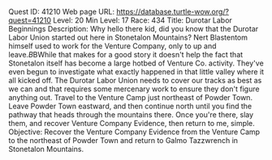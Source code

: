 Quest ID: 41210
Web page URL: https://database.turtle-wow.org/?quest=41210
Level: 20
Min Level: 17
Race: 434
Title: Durotar Labor Beginnings
Description: Why hello there kid, did you know that the Durotar Labor Union started out here in Stonetalon Mountains? Nert Blastentom himself used to work for the Venture Company, only to up and leave.$B$BWhile that makes for a good story it doesn't help the fact that Stonetalon itself has become a large hotbed of Venture Co. activity. They've even begun to investigate what exactly happened in that little valley where it all kicked off. The Durotar Labor Union needs to cover our tracks as best as we can and that requires some mercenary work to ensure they don't figure anything out. Travel to the Venture Camp just northeast of Powder Town. Leave Powder Town eastward, and then continue north until you find the pathway that heads through the mountains there. Once you're there, slay them, and recover Venture Company Evidence, then return to me, simple.
Objective: Recover the Venture Company Evidence from the Venture Camp to the northeast of Powder Town and return to Galmo Tazzwrench in Stonetalon Mountains.
